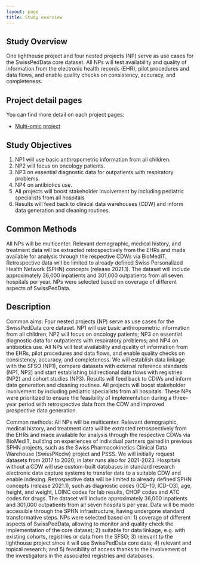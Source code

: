 ```yaml
---
layout: page
title: Study overview
---
```



## Study Overview

One lighthouse project and four nested projects (NP) serve as use cases for the SwissPedData core dataset.
All NPs will test availability and quality of information from the electronic health records (EHR), pilot procedures and data flows, and enable quality checks on consistency, accuracy, and completeness.

## Project detail pages
You can find more detail on each project pages:
* <a href="{% link multi-omic_project.md %}">Multi-omic project</a>

## Study Objectives

1. NP1 will use basic anthropometric information from all children.
2. NP2 will focus on oncology patients.
3. NP3 on essential diagnostic data for outpatients with respiratory problems.
4. NP4 on antibiotics use.
5. All projects will boost stakeholder involvement by including pediatric specialists from all hospitals
6. Results will feed back to clinical data warehouses (CDW) and inform data generation and cleaning routines.

## Common Methods

All NPs will be multicenter.
Relevant demographic, medical history, and treatment data will be extracted retrospectively from the EHRs and made available for analysis through the respective CDWs via BioMedIT.
Retrospective data will be limited to already defined Swiss Personalized Health Network (SPHN) concepts (release 2021.1).
The dataset will include approximately 36,000 inpatients and 301,000 outpatients from all seven hospitals per year.
NPs were selected based on coverage of different aspects of SwissPedData.

## Description
Common aims: Four nested projects (NP) serve as use cases for the SwissPedData core dataset. NP1 will use basic anthropometric information from all children; NP2 will focus on oncology patients; NP3 on essential diagnostic data for outpatients with respiratory problems; and NP4 on antibiotics use. All NPs will test availability and quality of information from the EHRs, pilot procedures and data flows, and enable quality checks on consistency, accuracy, and completeness. We will establish data linkage with the SFSO (NP1), compare datasets with external reference standards (NP1, NP2) and start establishing bidirectional data flows with registries (NP2) and cohort studies (NP3). Results will feed back to CDWs and inform data generation and cleaning routines. All projects will boost stakeholder involvement by including pediatric specialists from all hospitals. These NPs were prioritized to ensure the feasibility of implementation during a three-year period with retrospective data from the CDW and improved prospective data generation.


Common methods: All NPs will be multicenter. Relevant demographic, medical history, and treatment data will be extracted retrospectively from the EHRs and made available for analysis through the respective CDWs via BioMedIT, building on experiences of individual partners gained in previous SPHN projects, such as the Swiss Pharmacokinetics Clinical Data Warehouse (SwissPKcdw) project and PSSS. We will initially request datasets from 2017 to 2020; in later runs also for 2021-2023. Hospitals without a CDW will use custom-built databases in standard research electronic data capture systems to transfer data to a suitable CDW and enable indexing. Retrospective data will be limited to already defined SPHN concepts (release 2021.1), such as diagnostic codes (ICD-10, ICD-O3), age, height, and weight, LOINC codes for lab results, CHOP codes and ATC codes for drugs. The dataset will include approximately 36,000 inpatients and 301,000 outpatients from all seven hospitals per year. Data will be made accessible through the SPHN infrastructure, having undergone standard transformative steps. NPs were selected based on: 1) coverage of different aspects of SwissPedData, allowing to monitor and quality check the implementation of the core dataset; 2) suitable for data linkage, e.g. with existing cohorts, registries or data from the SFSO; 3) relevant to the lighthouse project since it will use SwissPedData core data; 4) relevant and topical research; and 5) feasibility of access thanks to the involvement of the investigators in the associated registries and databases.

